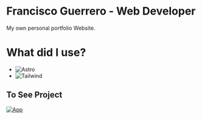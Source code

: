 # Francisco Guerrero - Web Developer

My own personal portfolio Website.

# What did I use?

- ![Astro](https://img.shields.io/badge/-Astro-0A1A2F?style=flat&logo=astro)
- ![Tailwind](https://img.shields.io/badge/-Tailwind-0A1A2F?style=flat&logo=tailwindCSS)


## To See Project

[![App](https://img.shields.io/badge/App-informational?style=for-the-badge&logo=netlify&logoColor=fff&color=23272d)](https://franguerrero.dev/)
